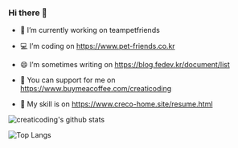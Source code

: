 ### Hi there 👋

- 🔭 I’m currently working on teampetfriends

- 💻 I’m coding on https://www.pet-friends.co.kr

- 😄 I’m sometimes writing on https://blog.fedev.kr/document/list

- 🥤 You can support for me on https://www.buymeacoffee.com/creaticoding

- 🏅 My skill is on https://www.creco-home.site/resume.html

![creaticoding's github stats](https://github-readme-stats.vercel.app/api?username=creaticoding&count_private=true)

![Top Langs](https://github-readme-stats.vercel.app/api/top-langs/?username=creaticoding)

<!--
**CreatiCoding/CreatiCoding** is a ✨ _special_ ✨ repository because its `README.md` (this file) appears on your GitHub profile.

Here are some ideas to get you started:

- 🔭 I’m currently working on ...
- 🌱 I’m currently learning ...
- 👯 I’m looking to collaborate on ...
- 🤔 I’m looking for help with ...
- 💬 Ask me about ...
- 📫 How to reach me: ...
- 😄 Pronouns: ...
- ⚡ Fun fact: ...
-->
